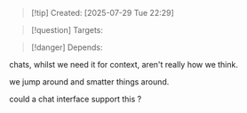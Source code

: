 
>[!tip] Created: [2025-07-29 Tue 22:29]

>[!question] Targets: 

>[!danger] Depends: 

chats, whilst we need it for context, aren't really how we think.

we jump around and smatter things around.

could a chat interface support this ?